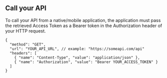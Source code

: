 ## Call your API

To call your API from a native/mobile application, the application must pass the retrieved Access Token as a Bearer token in the Authorization header of your HTTP request.

```har
{
  "method": "GET",
  "url": "YOUR_API_URL", // example: "https://someapi.com/api"
  "headers": [
    { "name": "Content-Type", "value": "application/json" },
    { "name": "Authorization", "value": "Bearer YOUR_ACCESS_TOKEN" }
  ]
}
```
